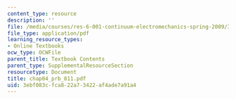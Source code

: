 ```yaml
---
content_type: resource
description: ''
file: /media/courses/res-6-001-continuum-electromechanics-spring-2009/3ebf083cfca822a73422af4ade7a91a4_chap04_prb_811.pdf
file_type: application/pdf
learning_resource_types:
- Online Textbooks
ocw_type: OCWFile
parent_title: Textbook Contents
parent_type: SupplementalResourceSection
resourcetype: Document
title: chap04_prb_811.pdf
uid: 3ebf083c-fca8-22a7-3422-af4ade7a91a4
---
```

